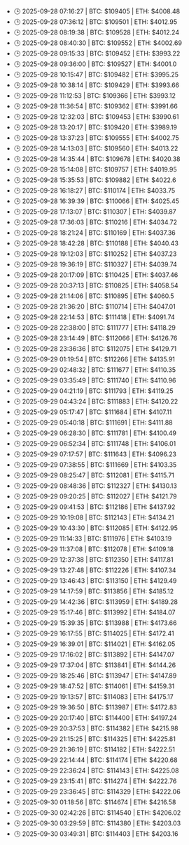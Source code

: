 - 🕒 2025-09-28 07:16:27 | BTC: $109405 | ETH: $4008.48
- 🕒 2025-09-28 07:36:12 | BTC: $109501 | ETH: $4012.95
- 🕒 2025-09-28 08:19:38 | BTC: $109528 | ETH: $4012.24
- 🕒 2025-09-28 08:40:30 | BTC: $109552 | ETH: $4002.69
- 🕒 2025-09-28 09:15:33 | BTC: $109452 | ETH: $3993.22
- 🕒 2025-09-28 09:36:00 | BTC: $109527 | ETH: $4001.0
- 🕒 2025-09-28 10:15:47 | BTC: $109482 | ETH: $3995.25
- 🕒 2025-09-28 10:38:14 | BTC: $109429 | ETH: $3993.66
- 🕒 2025-09-28 11:12:53 | BTC: $109366 | ETH: $3993.12
- 🕒 2025-09-28 11:36:54 | BTC: $109362 | ETH: $3991.66
- 🕒 2025-09-28 12:32:03 | BTC: $109453 | ETH: $3990.61
- 🕒 2025-09-28 13:20:17 | BTC: $109420 | ETH: $3989.19
- 🕒 2025-09-28 13:37:23 | BTC: $109555 | ETH: $4002.75
- 🕒 2025-09-28 14:13:03 | BTC: $109560 | ETH: $4013.22
- 🕒 2025-09-28 14:35:44 | BTC: $109678 | ETH: $4020.38
- 🕒 2025-09-28 15:14:08 | BTC: $109757 | ETH: $4019.95
- 🕒 2025-09-28 15:35:53 | BTC: $109882 | ETH: $4022.6
- 🕒 2025-09-28 16:18:27 | BTC: $110174 | ETH: $4033.75
- 🕒 2025-09-28 16:39:39 | BTC: $110066 | ETH: $4025.45
- 🕒 2025-09-28 17:13:07 | BTC: $110307 | ETH: $4039.87
- 🕒 2025-09-28 17:36:03 | BTC: $110216 | ETH: $4034.72
- 🕒 2025-09-28 18:21:24 | BTC: $110169 | ETH: $4037.36
- 🕒 2025-09-28 18:42:28 | BTC: $110188 | ETH: $4040.43
- 🕒 2025-09-28 19:12:03 | BTC: $110252 | ETH: $4037.23
- 🕒 2025-09-28 19:36:19 | BTC: $110327 | ETH: $4039.74
- 🕒 2025-09-28 20:17:09 | BTC: $110425 | ETH: $4037.46
- 🕒 2025-09-28 20:37:13 | BTC: $110825 | ETH: $4058.54
- 🕒 2025-09-28 21:14:06 | BTC: $110895 | ETH: $4060.5
- 🕒 2025-09-28 21:36:20 | BTC: $110714 | ETH: $4047.01
- 🕒 2025-09-28 22:14:53 | BTC: $111418 | ETH: $4091.74
- 🕒 2025-09-28 22:38:00 | BTC: $111777 | ETH: $4118.29
- 🕒 2025-09-28 23:14:49 | BTC: $112066 | ETH: $4126.76
- 🕒 2025-09-28 23:36:36 | BTC: $112075 | ETH: $4129.71
- 🕒 2025-09-29 01:19:54 | BTC: $112266 | ETH: $4135.91
- 🕒 2025-09-29 02:48:32 | BTC: $111677 | ETH: $4110.35
- 🕒 2025-09-29 03:35:49 | BTC: $111740 | ETH: $4110.96
- 🕒 2025-09-29 04:21:19 | BTC: $111793 | ETH: $4119.25
- 🕒 2025-09-29 04:43:24 | BTC: $111883 | ETH: $4120.22
- 🕒 2025-09-29 05:17:47 | BTC: $111684 | ETH: $4107.11
- 🕒 2025-09-29 05:40:18 | BTC: $111691 | ETH: $4111.88
- 🕒 2025-09-29 06:28:30 | BTC: $111781 | ETH: $4100.49
- 🕒 2025-09-29 06:52:34 | BTC: $111748 | ETH: $4106.01
- 🕒 2025-09-29 07:17:57 | BTC: $111643 | ETH: $4096.23
- 🕒 2025-09-29 07:38:55 | BTC: $111669 | ETH: $4103.35
- 🕒 2025-09-29 08:25:47 | BTC: $112081 | ETH: $4115.71
- 🕒 2025-09-29 08:48:36 | BTC: $112327 | ETH: $4130.13
- 🕒 2025-09-29 09:20:25 | BTC: $112027 | ETH: $4121.79
- 🕒 2025-09-29 09:41:53 | BTC: $112186 | ETH: $4137.92
- 🕒 2025-09-29 10:19:08 | BTC: $112143 | ETH: $4134.21
- 🕒 2025-09-29 10:43:30 | BTC: $112085 | ETH: $4122.95
- 🕒 2025-09-29 11:14:33 | BTC: $111976 | ETH: $4103.19
- 🕒 2025-09-29 11:37:08 | BTC: $112078 | ETH: $4109.18
- 🕒 2025-09-29 12:37:38 | BTC: $112350 | ETH: $4117.81
- 🕒 2025-09-29 13:27:48 | BTC: $112226 | ETH: $4107.34
- 🕒 2025-09-29 13:46:43 | BTC: $113150 | ETH: $4129.49
- 🕒 2025-09-29 14:17:59 | BTC: $113856 | ETH: $4185.12
- 🕒 2025-09-29 14:42:36 | BTC: $113959 | ETH: $4189.28
- 🕒 2025-09-29 15:17:46 | BTC: $113992 | ETH: $4184.07
- 🕒 2025-09-29 15:39:35 | BTC: $113988 | ETH: $4173.66
- 🕒 2025-09-29 16:17:55 | BTC: $114025 | ETH: $4172.41
- 🕒 2025-09-29 16:39:01 | BTC: $114021 | ETH: $4162.05
- 🕒 2025-09-29 17:16:02 | BTC: $113892 | ETH: $4147.07
- 🕒 2025-09-29 17:37:04 | BTC: $113841 | ETH: $4144.26
- 🕒 2025-09-29 18:25:46 | BTC: $113947 | ETH: $4147.89
- 🕒 2025-09-29 18:47:52 | BTC: $114061 | ETH: $4159.31
- 🕒 2025-09-29 19:13:57 | BTC: $114083 | ETH: $4175.17
- 🕒 2025-09-29 19:36:50 | BTC: $113987 | ETH: $4172.83
- 🕒 2025-09-29 20:17:40 | BTC: $114400 | ETH: $4197.24
- 🕒 2025-09-29 20:37:53 | BTC: $114382 | ETH: $4215.98
- 🕒 2025-09-29 21:15:25 | BTC: $114325 | ETH: $4225.81
- 🕒 2025-09-29 21:36:19 | BTC: $114182 | ETH: $4222.51
- 🕒 2025-09-29 22:14:44 | BTC: $114174 | ETH: $4220.68
- 🕒 2025-09-29 22:36:24 | BTC: $114143 | ETH: $4225.08
- 🕒 2025-09-29 23:15:41 | BTC: $114274 | ETH: $4222.76
- 🕒 2025-09-29 23:36:45 | BTC: $114329 | ETH: $4222.06
- 🕒 2025-09-30 01:18:56 | BTC: $114674 | ETH: $4216.58
- 🕒 2025-09-30 02:42:26 | BTC: $114540 | ETH: $4206.02
- 🕒 2025-09-30 03:29:59 | BTC: $114380 | ETH: $4203.03
- 🕒 2025-09-30 03:49:31 | BTC: $114403 | ETH: $4203.16

